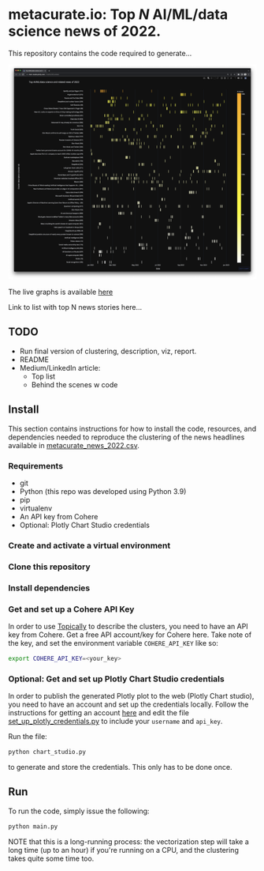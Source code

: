 # metacurate.io: Top _N_ AI/ML/data science news of 2022.

This repository contains the code required to generate...

![Top 50 AI/ML/data science news 2022 according to metacurate.io](assets/metacurate_top_50_news_2022.png)

The live graphs is available [here](https://chart-studio.plotly.com/~Fredrik/185.embed)

Link to list with top N news stories here...

## TODO
* Run final version of clustering, description, viz, report.
* README
* Medium/LinkedIn article:
  * Top list
  * Behind the scenes w code

## Install
This section contains instructions for how to install the code, resources, and dependencies
needed to reproduce the clustering of the news headlines available in
[metacurate_news_2022.csv](data/metacurate_news_2022.csv).

### Requirements

* git
* Python (this repo was developed using Python 3.9)
* pip
* virtualenv
* An API key from Cohere
* Optional: Plotly Chart Studio credentials

### Create and activate a virtual environment

### Clone this repository

### Install dependencies

### Get and set up a Cohere API Key

In order to use [Topically](link) to describe the clusters, you need to have an API key
from Cohere. Get a free API account/key for Cohere here. Take note of the key, and set
the environment variable `COHERE_API_KEY` like so:

```bash
export COHERE_API_KEY=<your_key>
```


### Optional: Get and set up Plotly Chart Studio credentials
In order to publish the generated Plotly plot to the web (Plotly Chart studio), you need to
have an account and set up the credentials locally. Follow the instructions for getting an
account
[here](https://jennifer-banks8585.medium.com/how-to-embed-interactive-plotly-visualizations-on-medium-blogs-710209f93bd)
and edit the file [set_up_plotly_credentials.py](src/set_up_plotly_credentials.py) to include
your `username` and `api_key`.

Run the file:

```bash
python chart_studio.py
```

to generate and store the credentials. This only has to be done once.

## Run

To run the code, simply issue the following:

````bash
python main.py
````

NOTE that this is a long-running process: the vectorization step will take a long time (up to an
hour) if you're running on a CPU, and the clustering takes quite some time too.
